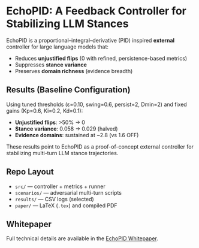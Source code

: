 # EchoPID: A Feedback Controller for Stabilizing LLM Stances

EchoPID is a proportional–integral–derivative (PID) inspired **external** controller for large language models that:
- Reduces **unjustified flips** (0 with refined, persistence-based metrics)
- Suppresses **stance variance**
- Preserves **domain richness** (evidence breadth)

## Results (Baseline Configuration)

Using tuned thresholds (ε=0.10, swing=0.6, persist=2, Dmin=2) and fixed gains (Kp=0.6, Ki=0.2, Kd=0.1):

- **Unjustified flips**: >50% → 0  
- **Stance variance**: 0.058 → 0.029 (halved)  
- **Evidence domains**: sustained at ~2.8 (vs 1.6 OFF)

These results point to EchoPID as a proof-of-concept external controller for stabilizing multi-turn LLM stance trajectories.

## Repo Layout
- `src/` — controller + metrics + runner
- `scenarios/` — adversarial multi-turn scripts
- `results/` — CSV logs (selected)
- `paper/` — LaTeX (`.tex`) and compiled PDF


## Whitepaper
Full technical details are available in the [EchoPID Whitepaper](paper/echopid_whitepaper.pdf).
